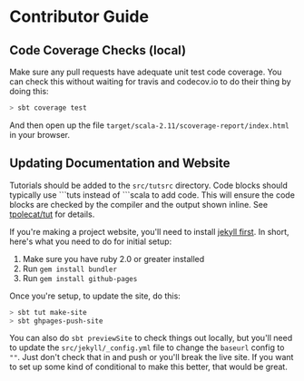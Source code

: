 # Contributor Guide

## Code Coverage Checks (local)

Make sure any pull requests have adequate unit test code coverage.  You can check this without waiting for travis and codecov.io to do their thing by doing this:

```bash
> sbt coverage test
```

And then open up the file `target/scala-2.11/scoverage-report/index.html` in your browser.

## Updating Documentation and Website

Tutorials should be added to the `src/tutsrc` directory.  Code blocks should typically use \`\`\`tuts instead of \`\`\`scala to add code.  This will ensure the code blocks are checked by the compiler and the output shown inline.  See [tpolecat/tut](https://github.com/tpolecat/tut) for details.

If you're making a project website, you'll need to install [jekyll first](https://help.github.com/articles/using-jekyll-with-pages/#installing-jekyll).  In short, here's what you need to do for initial setup:

1. Make sure you have ruby 2.0 or greater installed
2. Run `gem install bundler`
3. Run `gem install github-pages`

Once you're setup, to update the site, do this:

```bash
> sbt tut make-site
> sbt ghpages-push-site
```

You can also do `sbt previewSite` to check things out locally, but you'll need to update the `src/jekyll/_config.yml` file to change the `baseurl` config to `""`.  Just don't check that in and push or you'll break the live site.  If you want to set up some kind of conditional to make this better, that would be great.

